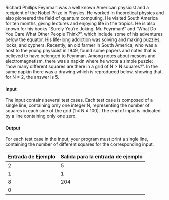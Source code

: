 Richard Phillips Feynman was a well known American physicist and a recipient of the Nobel Prize
in Physics. He worked in theoretical physics and also pioneered the field of quantum computing. He
visited South America for ten months, giving lectures and enjoying life in the tropics. He is also known
for his books “Surely You’re Joking, Mr. Feynman!” and “What Do You Care What Other People
Think?”, which include some of his adventures below the equator.
His life-long addiction was solving and making puzzles, locks, and cyphers. Recently, an old farmer
in South America, who was a host to the young physicist in 1949, found some papers and notes that is
believed to have belonged to Feynman. Among notes about mesons and electromagnetism, there was
a napkin where he wrote a simple puzzle: “how many different squares are there in a grid of N × N
squares?”.
In the same napkin there was a drawing which is reproduced below, showing that, for N = 2, the
answer is 5.
#### Input
The input contains several test cases. Each test case is composed of a single line, containing only one
integer N, representing the number of squares in each side of the grid (1 ≤ N ≤ 100).
The end of input is indicated by a line containing only one zero.
#### Output
For each test case in the input, your program must print a single line, containing the number of different
squares for the corresponding input.

| Entrada de Ejemplo     | Salida para la entrada de ejemplo        |
| -----------------------|------------------------------------------|
| 2                      | 5                                        |
| 1                      | 1                                        |
| 8                      | 204                                      |
| 0                      |                                          |

